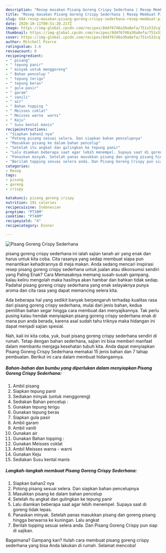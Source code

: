 ```yaml
---
description: "Resep masakan Pisang Goreng Crispy Sederhana | Resep Membuat Pisang Goreng Crispy Sederhana Yang Sedap"
title: "Resep masakan Pisang Goreng Crispy Sederhana | Resep Membuat Pisang Goreng Crispy Sederhana Yang Sedap"
slug: 684-resep-masakan-pisang-goreng-crispy-sederhana-resep-membuat-pisang-goreng-crispy-sederhana-yang-sedap
date: 2020-10-11T00:51:20.217Z
image: https://img-global.cpcdn.com/recipes/8d4f6748a30a8efa/751x532cq70/pisang-goreng-crispy-sederhana-foto-resep-utama.jpg
thumbnail: https://img-global.cpcdn.com/recipes/8d4f6748a30a8efa/751x532cq70/pisang-goreng-crispy-sederhana-foto-resep-utama.jpg
cover: https://img-global.cpcdn.com/recipes/8d4f6748a30a8efa/751x532cq70/pisang-goreng-crispy-sederhana-foto-resep-utama.jpg
author: Mitchell Pierce
ratingvalue: 3.6
reviewcount: 8
recipeingredient:
- " pisang"
- " tepung panir"
- " minyak untuk menggoreng"
- " Bahan pencelup "
- " tepung terigu"
- " tepung beras"
- " gula pasir"
- " garam"
- " vanili"
- " air"
- " Bahan topping "
- " Meisses coklat"
- " Meisses warna  warni"
- " Keju"
- " Susu kental manis"
recipeinstructions:
- "Siapkan bahan2 nya"
- "Potong pisang sesuai selera. Dan siapkan bahan pencelupnya"
- "Masukkan pisang ke dalam bahan pencelup"
- "Setelah itu angkat dan gulingkan ke tepung panir"
- "Lalu diamkan beberapa saat agar lebih menempel. Supaya saat di goreng tidak lepas."
- "Panaskan minyak. Setelah panas masukkan pisang dan goreng pisang hingga berwarna ke kuningan. Lalu angkat"
- "Berilah topping sesuai selera anda. Dan Pisang Goreng Crispy pun siap di sajikan."
categories:
- Resep
tags:
- pisang
- goreng
- crispy

katakunci: pisang goreng crispy 
nutrition: 191 calories
recipecuisine: Indonesian
preptime: "PT30M"
cooktime: "PT48M"
recipeyield: "4"
recipecategory: Dinner

---
```



![Pisang Goreng Crispy Sederhana](https://img-global.cpcdn.com/recipes/8d4f6748a30a8efa/751x532cq70/pisang-goreng-crispy-sederhana-foto-resep-utama.jpg)


pisang goreng crispy sederhana ini ialah sajian tanah air yang enak dan harus untuk kita coba. Cita rasanya yang sedap membuat siapa pun menantikan kehadirannya di meja makan.
Anda sedang mencari inspirasi resep pisang goreng crispy sederhana untuk jualan atau dikonsumsi sendiri yang Paling Enak? Cara Memasaknya memang susah-susah gampang. kalau keliru mengolah maka hasilnya akan hambar dan bahkan tidak sedap. Padahal pisang goreng crispy sederhana yang enak selayaknya punya aroma dan cita rasa yang dapat memancing selera kita.



Ada beberapa hal yang sedikit banyak berpengaruh terhadap kualitas rasa dari pisang goreng crispy sederhana, mulai dari jenis bahan, kedua pemilihan bahan segar hingga cara membuat dan menyajikannya. Tak perlu pusing kalau hendak menyiapkan pisang goreng crispy sederhana enak di mana pun anda berada, karena asal sudah tahu triknya maka hidangan ini dapat menjadi sajian spesial.


Nah, kali ini kita coba, yuk, buat pisang goreng crispy sederhana sendiri di rumah. Tetap dengan bahan sederhana, sajian ini bisa memberi manfaat dalam membantu menjaga kesehatan tubuh kita. Anda dapat menyiapkan Pisang Goreng Crispy Sederhana memakai 15 jenis bahan dan 7 tahap pembuatan. Berikut ini cara dalam membuat hidangannya.

<!--inarticleads1-->

##### Bahan-bahan dan bumbu yang diperlukan dalam menyiapkan Pisang Goreng Crispy Sederhana:

1. Ambil  pisang
1. Siapkan  tepung panir
1. Sediakan  minyak (untuk menggoreng)
1. Sediakan  Bahan pencelup :
1. Gunakan  tepung terigu
1. Gunakan  tepung beras
1. Siapkan  gula pasir
1. Ambil  garam
1. Ambil  vanili
1. Gunakan  air
1. Gunakan  Bahan topping :
1. Gunakan  Meisses coklat
1. Ambil  Meisses warna - warni
1. Gunakan  Keju
1. Sediakan  Susu kental manis




<!--inarticleads2-->

##### Langkah-langkah membuat Pisang Goreng Crispy Sederhana:

1. Siapkan bahan2 nya
1. Potong pisang sesuai selera. Dan siapkan bahan pencelupnya
1. Masukkan pisang ke dalam bahan pencelup
1. Setelah itu angkat dan gulingkan ke tepung panir
1. Lalu diamkan beberapa saat agar lebih menempel. Supaya saat di goreng tidak lepas.
1. Panaskan minyak. Setelah panas masukkan pisang dan goreng pisang hingga berwarna ke kuningan. Lalu angkat
1. Berilah topping sesuai selera anda. Dan Pisang Goreng Crispy pun siap di sajikan.




Bagaimana? Gampang kan? Itulah cara membuat pisang goreng crispy sederhana yang bisa Anda lakukan di rumah. Selamat mencoba!
